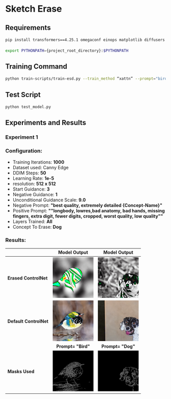 
# Sketch Erase

## Requirements

```bash
pip install transformers==4.25.1 omegaconf einops matplotlib diffusers pytorch_lightning taming-transformers-rom1504 kornia clip open_clip_torch

export PYTHONPATH={project_root_directory}:$PYTHONPATH
```

## Training Command

```bash
python train-scripts/train-esd.py --train_method “xattn” --prompt="bird" --erase_condition_image="bird_canny.png"
```

## Test Script

```bash
python test_model.py
```

## Experiments and Results

### Experiment 1

### Configuration:

- Training Iterations: **1000**
- Dataset used: Canny Edge
- DDIM Steps: **50**
- Learning Rate: **1e-5**
- resolution: **512 x 512**
- Start Guidance: **3**
- Negative Guidance: **1**
- Unconditional Guidance Scale: **9.0**
- Negative Prompt: **"best quality, extremely detailed {Concept-Name}"**
- Positive Prompt: **""longbody, lowres,bad anatomy, bad hands, missing fingers, extra digit, fewer digits, cropped, worst quality, low quality""**
- Layers Trained: **All**
- Concept To Erase: **Dog**

### Results:

|                           | **Model Output**         | **Model Output**         |
|:--------------------------|:-------------------:|:-------------------:|
| **Erased ControlNet**     | <img src="https://github.com/venkateshtata/Steering-Diffusion/blob/main/outputs/bird-prompt_bird-canny_output_v1.png" width="128" height="128" alt="Image 1"> | <img src="https://github.com/venkateshtata/Steering-Diffusion/blob/main/outputs/dog-prompt_dog-canny_output_v1.png" width="128" height="128" alt="Image 2"> |
| **Default ControlNet**    | <img src="https://github.com/venkateshtata/Steering-Diffusion/blob/main/outputs/bird-prompt_bird-canny_output_default.png" width="128" height="128" alt="Image 5"> | <img src="https://github.com/venkateshtata/Steering-Diffusion/blob/main/outputs/dog-prompt_dog-canny_output_default.png" width="128" height="128" alt="Image 6"> |
|                           | **Prompt= "Bird"**          | **Prompt= "Dog"**          |
|     **Masks Used**        | <img src="https://github.com/venkateshtata/Steering-Diffusion/blob/main/test_images/bird_canny.png" width="128" height="128" alt="Image 5"> | <img src="https://github.com/venkateshtata/Steering-Diffusion/blob/main/test_images/dog_canny.png" width="128" height="128" alt="Image 6"> |













